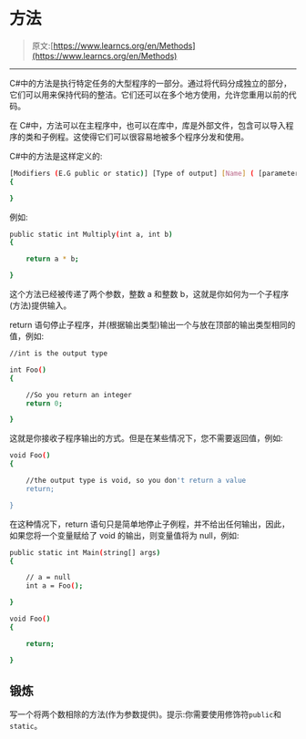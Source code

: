# 方法

> 原文:[https://www.learncs.org/en/Methods](https://www.learncs.org/en/Methods)

* * *

C#中的方法是执行特定任务的大型程序的一部分。通过将代码分成独立的部分，它们可以用来保持代码的整洁。它们还可以在多个地方使用，允许您重用以前的代码。

在 C#中，方法可以在主程序中，也可以在库中，库是外部文件，包含可以导入程序的类和子例程。这使得它们可以很容易地被多个程序分发和使用。

C#中的方法是这样定义的:

```sh
[Modifiers (E.G public or static)] [Type of output] [Name] ( [parameter 1],[parameter 2] ...)
{

} 
```

例如:

```sh
public static int Multiply(int a, int b)
{

    return a * b;

} 
```

这个方法已经被传递了两个参数，整数 a 和整数 b，这就是你如何为一个子程序(方法)提供输入。

return 语句停止子程序，并(根据输出类型)输出一个与放在顶部的输出类型相同的值，例如:

```sh
//int is the output type

int Foo()
{

    //So you return an integer
    return 0;

} 
```

这就是你接收子程序输出的方式。但是在某些情况下，您不需要返回值，例如:

```sh
void Foo()
{

    //the output type is void, so you don't return a value
    return;

} 
```

在这种情况下，return 语句只是简单地停止子例程，并不给出任何输出，因此，如果您将一个变量赋给了 void 的输出，则变量值将为 null，例如:

```sh
public static int Main(string[] args)
{

    // a = null
    int a = Foo();

}

void Foo()
{

    return;

} 
```

## 锻炼

写一个将两个数相除的方法(作为参数提供)。提示:你需要使用修饰符`public`和`static`。